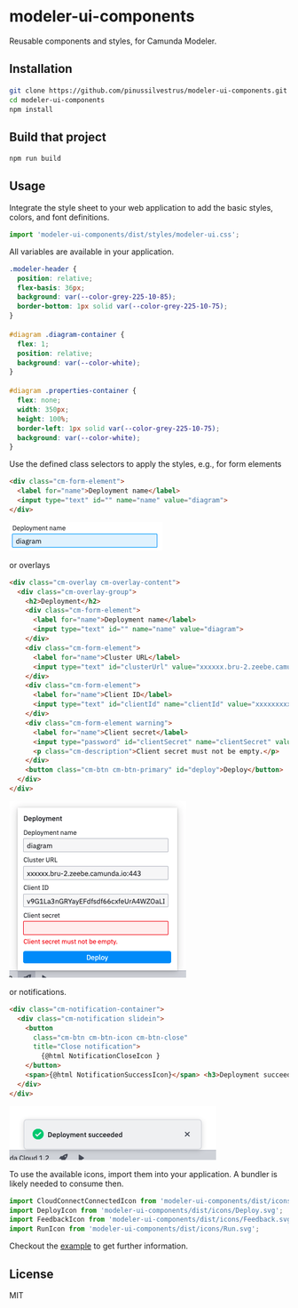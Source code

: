 # modeler-ui-components

Reusable components and styles, for Camunda Modeler.

## Installation

```sh
git clone https://github.com/pinussilvestrus/modeler-ui-components.git
cd modeler-ui-components
npm install
```

## Build that project

```sh
npm run build
```

## Usage

Integrate the style sheet to your web application to add the basic styles, colors, and font definitions.

```js
import 'modeler-ui-components/dist/styles/modeler-ui.css';
```

All variables are available in your application.

```css
.modeler-header {
  position: relative;
  flex-basis: 36px;
  background: var(--color-grey-225-10-85);
  border-bottom: 1px solid var(--color-grey-225-10-75);
}

#diagram .diagram-container {
  flex: 1;
  position: relative;
  background: var(--color-white);
}

#diagram .properties-container {
  flex: none;
  width: 350px;
  height: 100%;
  border-left: 1px solid var(--color-grey-225-10-75);
  background: var(--color-white);
}
```

Use the defined class selectors to apply the styles, e.g., for form elements

```html
<div class="cm-form-element">
  <label for="name">Deployment name</label>
  <input type="text" id="" name="name" value="diagram">
</div>
```

![Form element](./docs/form-element.png)

or overlays

```html
<div class="cm-overlay cm-overlay-content">
  <div class="cm-overlay-group">
    <h2>Deployment</h2>
    <div class="cm-form-element">
      <label for="name">Deployment name</label>
      <input type="text" id="" name="name" value="diagram">
    </div>
    <div class="cm-form-element">
      <label for="name">Cluster URL</label>
      <input type="text" id="clusterUrl" value="xxxxxx.bru-2.zeebe.camunda.io:443">
    </div>
    <div class="cm-form-element">
      <label for="name">Client ID</label>
      <input type="text" id="clientId" name="clientId" value="xxxxxxxxxxxx">
    </div>
    <div class="cm-form-element warning">
      <label for="name">Client secret</label>
      <input type="password" id="clientSecret" name="clientSecret" value="">
      <p class="cm-description">Client secret must not be empty.</p>
    </div>
    <button class="cm-btn cm-btn-primary" id="deploy">Deploy</button>
  </div>
</div>
```

![Overlay](./docs/overlay.png)

or notifications.

```html
<div class="cm-notification-container">
  <div class="cm-notification slidein">
    <button 
      class="cm-btn cm-btn-icon cm-btn-close" 
      title="Close notification">
        {@html NotificationCloseIcon }
    </button>
    <span>{@html NotificationSuccessIcon}</span> <h3>Deployment succeeded</h3>
  </div>
</div>
```

![Notification](./docs/notification.png)

To use the available icons, import them into your application. A bundler is likely needed to consume then.

```js
import CloudConnectConnectedIcon from 'modeler-ui-components/dist/icons/CloudConnectConnected.svg';
import DeployIcon from 'modeler-ui-components/dist/icons/Deploy.svg';
import FeedbackIcon from 'modeler-ui-components/dist/icons/Feedback.svg';
import RunIcon from 'modeler-ui-components/dist/icons/Run.svg';
```

Checkout the [example](./example) to get further information.

## License

MIT
